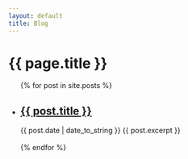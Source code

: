 ```yaml
---
layout: default
title: Blog
---
```


# {{ page.title }}

<ul>
    {% for post in site.posts %}
        <li>
            <h2><a href="{{ post.url }}">{{ post.title }}</a></h2>
            {{ post.date | date_to_string }}
            {{ post.excerpt }}
        </li>
        <br>
    {% endfor %}
</ul>